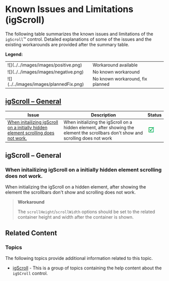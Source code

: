 ﻿<!--
|metadata|
{
    "fileName": "igscroll-known-issues",
    "controlName": "igScroll",
    "tags": ["Scroll","Known Issues","Tips and Tricks"]
}
|metadata|
-->

# Known Issues and Limitations (igScroll)


The following table summarizes the known issues and limitations of the `igScroll`™ control. Detailed explanations of some of the issues and the existing workarounds are provided after the summary table.

**Legend:**
<table class="table">
	<tbody>
		<tr>
			<td>![](../../images/images/positive.png)</td>
			<td>Workaround available</td>
		</tr>
		<tr>
			<td>![](../../images/images/negative.png)</td>
			<td>No known workaround</td>
		</tr>
		<tr>
			<td>![](../../images/images/plannedFix.png)</td>
			<td>No known workaround, fix planned</td>
		</tr>
	</tbody>
</table>

## [igScroll – General](#scroll-general)

Issue | Description | Status
------|-------------|-------
[When initailizing igScroll on a initially hidden element scrolling does not work.](#initially-hidden) | When initializing the igScroll on a hidden element, after showing the element the scrollbars don't show and scrolling does not work| ![](../../images/images/positive.png)


## <a id="scroll-general"></a> igScroll – General

### <a id="initially-hidden"></a> When initailizing igScroll on a initially hidden element scrolling does not work.

 When initializing the igScroll on a hidden element, after showing the element the scrollbars don't show and scrolling does not work.
 
> **Workaround** 
> 
> The `scrollHeight`/`scrollWidth` options should be set to the related container height and width after the container is shown.

## Related Content

### Topics

The following topics provide additional information related to this topic.

- [igScroll](igScroll.html) - This is a group of topics containing the help content about the `igSCroll` control.


